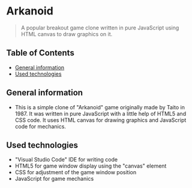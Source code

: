 # Arkanoid
> A popular breakout game clone written in pure JavaScript using HTML canvas to draw graphics on it.

## Table of Contents
* [General information](#general-information)
* [Used technologies](#used-technologies)

## General information
- This is a simple clone of "Arkanoid" game originally made by Taito in 1987. It was written in pure JavaScript with a little help of HTML5 and CSS code. It uses HTML canvas for drawing graphics and JavaScript code for mechanics.

## Used technologies
- "Visual Studio Code" IDE for writing code
- HTML5 for game window display using the "canvas" element
- CSS for adjustment of the game window position
- JavaScript for game mechanics